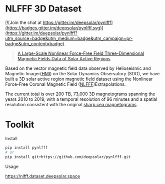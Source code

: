 # NLFFF 3D Dataset

[![Join the chat at https://gitter.im/deepsolar/pynlfff](https://badges.gitter.im/deepsolar/pynlfff.svg)](https://gitter.im/deepsolar/pynlfff?utm_source=badge&utm_medium=badge&utm_campaign=pr-badge&utm_content=badge)

> [A Large-Scale Nonlinear Force-Free Field Three-Dimensional Magnetic Fields Data of Solar Active Regions](https://nlfff.dataset.deepsolar.space)

Based on the vector magnetic field data observed by Helioseismic and Magnetic Imager([HMI](http://hmi.stanford.edu)) on the Solar Dynamics Observatory (SDO), we have built a 3D solar  active region magnetic field dataset using the Nonlinear Force-Free  Coronal Magnetic Field ([NLFFF](https://doi.org/10.1007/s11207-012-9966-z))Extrapolations.

The current total is over 200 TB, 73,000 3D magnetograms  spanning the years 2010 to 2019, with a temporal resolution of 96  minutes and a spatial resolution consistent with the original [sharp cea magnetograms](http://jsoc.stanford.edu/doc/data/hmi/sharp/sharp.htm).



# Toolkit

Install

```bash
pip install pynlfff
# or
pip install git+https://github.com/deepsolar/pynlfff.git
```

Usage

<https://nlfff.dataset.deepsolar.space>

